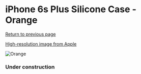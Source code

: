 # iPhone 6s Plus Silicone Case - Orange

[Return to previous page](/iphone_6)

[High-resolution image from Apple](https://store.storeimages.cdn-apple.com/8756/as-images.apple.com/is/MKXQ2?wid=4500&hei=4500&fmt=png)

<div style="width: 384px"><img src="/everysource/MKXQ2.png" alt="Orange"></div>

### Under construction
